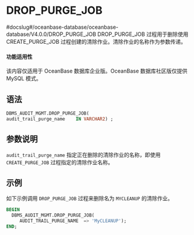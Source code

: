 # DROP_PURGE_JOB 

#docslug#/oceanbase-database/oceanbase-database/V4.0.0/DROP_PURGE_JOB
DROP_PURGE_JOB 过程用于删除使用 CREATE_PURGE_JOB 过程创建的清除作业。清除作业的名称作为参数传递。

  <main id="notice" >
    <h4>功能适用性</h4>
    <p>该内容仅适用于 OceanBase 数据库企业版。OceanBase 数据库社区版仅提供 MySQL 模式。</p>
  </main>

## 语法 

```sql
DBMS_AUDIT_MGMT.DROP_PURGE_JOB(
audit_trail_purge_name    IN VARCHAR2) ;
```



## 参数说明 

`audit_trail_purge_name` 指定正在删除的清除作业的名称，即使用 `CREATE_PURGE_JOB` 过程指定的清除作业名称。

## 示例 

如下示例调用 `DROP_PURGE_JOB` 过程来删除名为 `MYCLEANUP` 的清除作业。

```sql
BEGIN
  DBMS_AUDIT_MGMT.DROP_PURGE_JOB(
     AUDIT_TRAIL_PURGE_NAME  => 'MyCLEANUP');
END;
```


